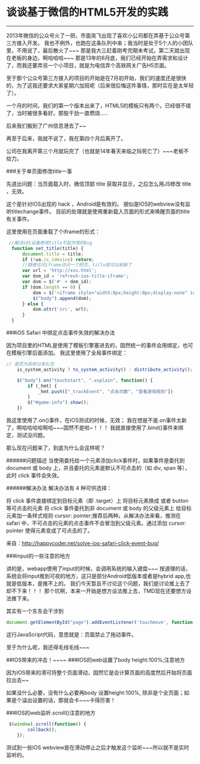 
# 谈谈基于微信的HTML5开发的实践
------------------------

2013年微信的公众号火了一把，市面突飞出现了喜欢小公司都在弄基于公众号第三方接入开发。
我也不例外，也跑在这条队列中来；我当时是处于5个人的小团队里，不用说了，最后散火了~~~
那是我大三赶着刚考完期末考试，第二天就出现在老板的身边，啊哈哈哈~~~
那是13年的6月底，我们已经开始在弄需求和设计了，而我还要弄另一个小项目，就是为电信弄个高铁网关广告H5页面。

至于那个公众号第三方接入的项目的开始是在7月初开始，我们的速度还是很快的，为了这我还要求大家星期六加班呢（后来很后悔这件事情，那时实在是太年轻了）。

一个月的时间，我们的第一个版本出来了，HTML5的模板只有两个。已经很不错了，当时被很多看好。那股干劲一直燃烧.....

后来我们搬到了广州信息港去了~~

再至于后来，我就不说了，我在第四个月后离开了。

公司在我离开第三个月就玩完了（也就是14年春天来临之际死亡了）~~~老板不给力。

###关于单页面修改title一事

先道出问题：当页面载入时，微信顶部 title 获取并显示，之后怎么用JS修改 title ，无效。

这个是针对IOS出现的 hack ，Android是有效的。
貌似是IOS的webview没有监听titlechange事件。
目前的处理就是使用重新载入页面的形式来唤醒页面的title有关事件。

这里使用在页面重载了个iframe的形式：

```javascript
 //解决iOS设备修改title不起作用的bug
  function set_title(title) {
      document.title = title;
      if (!ua.is_idevice) return;
      //随便访问iframe访问一个网页，title就可以刷新了
      var url = 'http://xxx.html';
      var dom_id = 'refresh-ios-title-iframe';
      var dom = $('#' + dom_id);
      if (dom.length == 0) {
          dom = $('<iframe style="width:0px;height:0px;display:none" id="' + dom_id + '" src="' + url + '" />');
          $("body").append(dom);
      } else {
          dom.attr('src', url);
      }
  }
```

###iOS Safari 中绑定点击事件失效的解决办法

因为项目里的HTML是使用了模板引擎塞进去的，固然统一的事件会用绑定，也可在模板引擎后面添加。
我这里使用了全局事件绑定：
```javascript
// 是否为系统分发礼包
    is_system_activity ? to_system_activity() : distribute_activity();

    $("body").on("touchstart", ".explain", function() {
        if (_hmt) {
            _hmt.push(["_trackEvent", "点击次数", "查看游戏规则"])
        }
        $("#game-info").show();
    })
```
我这里使用了.on()事件，在IOS测试的时候，无效；
我在想是不是.on事件太新了，啊哈哈哈哈啊哈~~~固然不是啦~！！！
我就直接使用了.bind()事件来绑定，测试没问题。

那么现在问题来了，到底为什么会这样呢？

######问题描述
当使用委托给一个元素添加click事件时，如果事件是委托到 document 或 body 上，并且委托的元素是默认不可点击的（如 div, span 等），此时 click 事件会失效。

######解决办法
解决办法有 4 种可供选择：

​将 click 事件直接绑定到目标​元素（​​即 .target）上
将目标​元素换成 <a> 或者 button 等可点击的​元素
​将 click 事件委托到​​​​​非 document 或 body 的​​父级元素上
​给​目标元素加一条样式规则 cursor: pointer;
​推荐后两种。从解决办法来看，​推测在 safari 中，不可点击的元素的点击事件不会冒泡到父级元素。通过添加 cursor: pointer 使得元素变成了可点击的了。

来自：http://happycoder.net/solve-ios-safari-click-event-bug/


###input的一些注意的地方

讲的是，webapp使用了input的时候，会调用系统的输入键盘~~~
按道理的话，系统会将input推到可视的地方，这只是部分Android低版本或者是hybrid app,也就是低版本，是推不上的。
我们今天暂且不讨论这个问题，我们是讨论推上去了却不下来！！！
那个坑啊，本来一开始是想方设法推上去，TMD现在还要想方设法推下来。

其实有一个东东会干涉到

```javascript
document.getElementById("page").addEventListener('touchmove', function(e) {e.preventDefault();}, false);
```
这行JavaScript代码，意思就是：页面禁止了拖动事件。

至于为什么呢，我还得毛线毛线~~~

##IOS带来的冲击！~~~~
###IOS的web设置了body height:100%;注意地方

因为IOS带来的滑可将整个页面滑动，固然它是会计算页面的高度然后开始将页面拉出去~~

如果没什么必要，没有什么必要再body 设置height:100%, 除非是个全页面；如果是个溢出设置的话，那就会卡~~~卡得厉害！


###IOS的web监听.scroll()注意的地方
```javascript
 $(window).scroll(function() {
        callback();
    });
 ```   
测试到一些IOS webview是在滑动停止之后才触发这个监听~~~所以就不是实时监听的。
